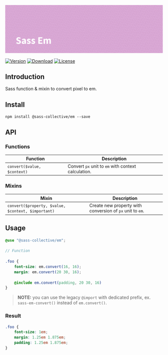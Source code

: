 ![Sass Em](.github/banner.png)

[![Version](https://flat.badgen.net/npm/v/@sass-collective/em)](https://www.npmjs.com/package/@sass-collective/em)
[![Download](https://flat.badgen.net/npm/dt/@sass-collective/em)](https://www.npmjs.com/package/@sass-collective/em)
[![License](https://flat.badgen.net/npm/license/@sass-collective/em)](https://www.npmjs.com/package/@sass-collective/em)

## Introduction

Sass function & mixin to convert pixel to em.

## Install

    npm install @sass-collective/em --save

## API

### Functions

| Function | Description |
| --- | --- |
| `convert($value, $context)` | Convert `px` unit to `em` with context calculation. |

### Mixins

| Mixin | Description |
| --- | --- |
| `convert($property, $value, $context, $important)` | Create new property with conversion of `px` unit to `em`. |

## Usage

```scss
@use "@sass-collective/em";

// Function

.foo {
    font-size: em.convert(16, 16);
    margin: em.convert(20 30, 16);

    @include em.convert(padding, 20 30, 16)
}
```

> **NOTE:** you can use the legacy `@import` with dedicated prefix, ex. `sass-em-convert()` instead of `em.convert()`.

### Result

```css
.foo {
    font-size: 1em;
    margin: 1.25em 1.875em;
    padding: 1.25em 1.875em;
}
```
